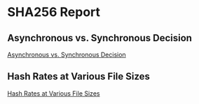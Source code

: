 # SHA256 Report

## Asynchronous vs. Synchronous Decision

[Asynchronous vs. Synchronous Decision](sync_or_async.md)

## Hash Rates at Various File Sizes

[Hash Rates at Various File Sizes](file_size_hash_rates.md)


